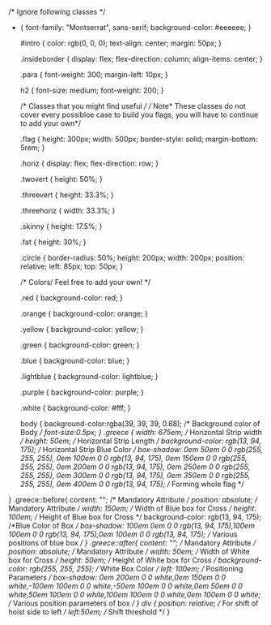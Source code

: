 /* Ignore following classes */

* {
    font-family: "Montserrat", sans-serif;
    background-color: #eeeeee;
  }
  
  #intro {
    color: rgb(0, 0, 0);
    text-align: center;
    margin: 50px;
  }
  
  .insideborder {
    display: flex;
    flex-direction: column;
    align-items: center;
  }
  
  .para {
    font-weight: 300;
    margin-left: 10px;
  }
  
  h2 {
    font-size: medium;
    font-weight: 200;
  }
  
  /* Classes that you might find useful */
  /* Note* These classes do not cover every possibloe case to build you flags, you will have to continue to add your own*/
  
  .flag {
    height: 300px;
    width: 500px;
    border-style: solid;
    margin-bottom: 5rem;
  }
  
  .horiz {
    display: flex;
    flex-direction: row;
  }
  
  .twovert {
    height: 50%;
  }
  
  .threevert {
    height: 33.3%;
  }
  
  .threehoriz {
    width: 33.3%;
  }
  
  .skinny {
    height: 17.5%;
  }
  
  .fat {
    height: 30%;
  }
  
  .circle {
    border-radius: 50%;
    height: 200px;
    width: 200px;
    position: relative;
    left: 85px;
    top: 50px;
  }
  
  /* Colors/ Feel free to add your own! */
  
  .red {
    background-color: red;
  }
  
  .orange {
    background-color: orange;
  }
  
  .yellow {
    background-color: yellow;
  }
  
  .green {
    background-color: green;
  }
  
  .blue {
    background-color: blue;
  }
  
  .lightblue {
    background-color: lightblue;
  }
  
  .purple {
    background-color: purple;
  }
  
  .white {
    background-color: #fff;
  }

  body {
    background-color:rgba(39, 39, 39, 0.68); /* Background color of Body */
font-size:0.5px;
}
.greece {
    width: 675em; /* Horizontal Strip width */
    height: 50em; /* Horizontal Strip Length */
    background-color: rgb(13, 94, 175); /* Horizontal Strip Blue Color */
    box-shadow: 0em 50em 0 0 rgb(255, 255, 255), 0em 100em 0 0 rgb(13, 94, 175), 0em 150em 0 0 rgb(255, 255, 255), 0em 200em 0 0 rgb(13, 94, 175), 0em 250em 0 0 rgb(255, 255, 255), 0em 300em 0 0 rgb(13, 94, 175), 0em 350em 0 0 rgb(255, 255, 255), 0em 400em 0 0 rgb(13, 94, 175); /* Forming whole flag */
    
}
.greece::before{
content: ""; /* Mandatory Attribute */
position: absolute; /* Mandatory Attribute */
width: 150em; /* Width of Blue box for Cross */
height: 100em; /* Height of Blue box for Cross */
background-color: rgb(13, 94, 175); /*Blue Color of Box */
box-shadow: 100em 0em 0 0 rgb(13, 94, 175),100em 100em 0 0 rgb(13, 94, 175),0em 100em 0 0 rgb(13, 94, 175); /* Various positions of blue box */
}
.greece::after{
  content: ""; /* Mandatory Attribute */
position: absolute; /* Mandatory Attribute */
width: 50em; /* Width of White box for Cross */
height: 50em; /* Height of White box for Cross */
background-color: rgb(255, 255, 255); /* White Box Color */
left: 100em; /* Positioning Parameters */
box-shadow: 0em 200em 0 0 white,0em 150em 0 0 white,-100em 100em 0 0 white,-50em 100em 0 0 white,0em 50em 0 0 white,50em 100em 0 0 white,100em 100em 0 0 white,0em 100em 0 0 white; /* Various position parameters of box */
}
div {
    position: relative; /* For shift of hoist side to left */
    left:50em; /* Shift threshold */
}
